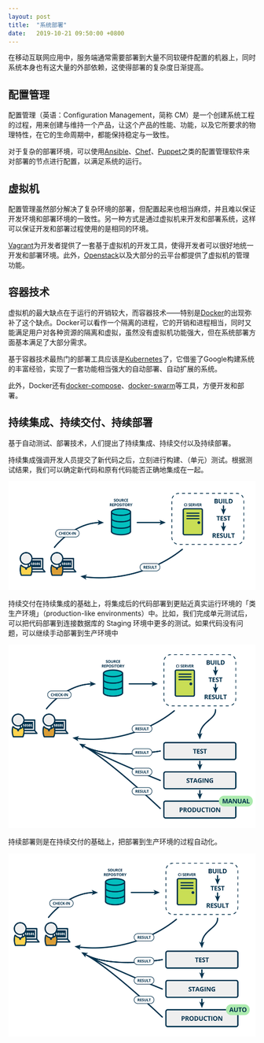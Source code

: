 ```yaml
---
layout: post
title:  "系统部署"
date:   2019-10-21 09:50:00 +0800
---
```


在移动互联网应用中，服务端通常需要部署到大量不同软硬件配置的机器上，同时系统本身也有这大量的外部依赖，这使得部署的复杂度日渐提高。

## 配置管理

配置管理（英语：Configuration Management，简称 CM）是一个创建系统工程的过程，用来创建与维持一个产品，让这个产品的性能、功能，以及它所要求的物理特性，在它的生命周期中，都能保持稳定与一致性。

对于复杂的部署环境，可以使用[Ansible][]、[Chef][]、[Puppet][]之类的配置管理软件来对部署的节点进行配置，以满足系统的运行。

## 虚拟机

配置管理虽然部分解决了复杂环境的部署，但配置起来也相当麻烦，并且难以保证开发环境和部署环境的一致性。另一种方式是通过虚拟机来开发和部署系统，这样可以保证开发和部署过程使用的是相同的环境。

[Vagrant][]为开发者提供了一套基于虚拟机的开发工具，使得开发者可以很好地统一开发和部署环境。此外，[Openstack][]以及大部分的云平台都提供了虚拟机的管理功能。

## 容器技术

虚拟机的最大缺点在于运行的开销较大，而容器技术——特别是[Docker][]的出现弥补了这个缺点。Docker可以看作一个隔离的进程，它的开销和进程相当，同时又能满足用户对各种资源的隔离和虚拟，虽然没有虚拟机功能强大，但在系统部署方面基本满足了大部分需求。

基于容器技术最热门的部署工具应该是[Kubernetes][]了，它借鉴了Google构建系统的丰富经验，实现了一套功能相当强大的自动部署、自动扩展的系统。

此外，Docker还有[docker-compose][]、[docker-swarm][]等工具，方便开发和部署。

## 持续集成、持续交付、持续部署

基于自动测试、部署技术，人们提出了持续集成、持续交付以及持续部署。

持续集成强调开发人员提交了新代码之后，立刻进行构建、（单元）测试。根据测试结果，我们可以确定新代码和原有代码能否正确地集成在一起。

![持续集成][ci]

持续交付在持续集成的基础上，将集成后的代码部署到更贴近真实运行环境的「类生产环境」（production-like environments）中。比如，我们完成单元测试后，可以把代码部署到连接数据库的 Staging 环境中更多的测试。如果代码没有问题，可以继续手动部署到生产环境中

![持续交付][cdl]

持续部署则是在持续交付的基础上，把部署到生产环境的过程自动化。

![持续部署][cdp]

[ansible]: https://www.ansible.com
[cdl]: /assets/images/cdl.png
[cdp]: /assets/images/cdp.png
[chef]: https://www.chef.io
[ci]: /assets/images/ci.png
[docker-compose]: https://docs.docker.com/compose/
[docker-swarm]: https://docs.docker.com/engine/swarm/
[docker]: https://www.docker.com
[kubernetes]: https://kubernetes.io/
[openstack]: https://www.openstack.org
[puppet]: https://puppet.com
[vagrant]: https://www.vagrantup.com
